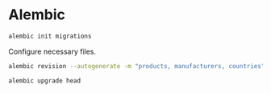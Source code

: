 # Alembic

```bash
alembic init migrations
```

Configure necessary files.

```bash
alembic revision --autogenerate -m "products, manufacturers, countries"
```

```bash
alembic upgrade head
```

